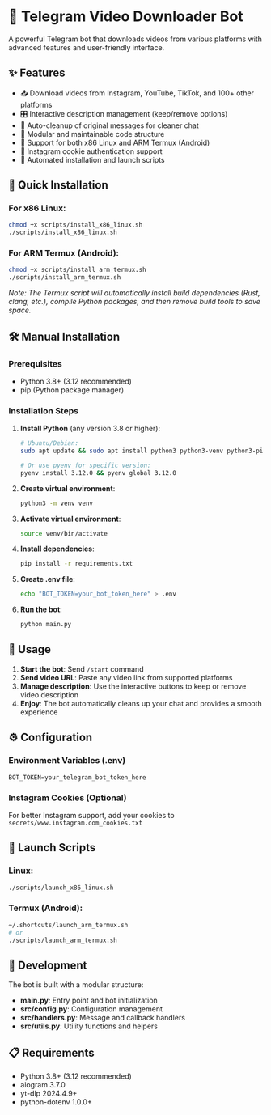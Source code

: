 # 🎥 Telegram Video Downloader Bot

A powerful Telegram bot that downloads videos from various platforms with advanced features and user-friendly interface.

## ✨ Features

- 📥 Download videos from Instagram, YouTube, TikTok, and 100+ other platforms
- 🎛️ Interactive description management (keep/remove options)
- 🧹 Auto-cleanup of original messages for cleaner chat
- 🔧 Modular and maintainable code structure
- 📱 Support for both x86 Linux and ARM Termux (Android)
- 🍪 Instagram cookie authentication support
- 🚀 Automated installation and launch scripts

## 🚀 Quick Installation

### For x86 Linux:
```bash
chmod +x scripts/install_x86_linux.sh
./scripts/install_x86_linux.sh
```

### For ARM Termux (Android):
```bash
chmod +x scripts/install_arm_termux.sh
./scripts/install_arm_termux.sh
```
*Note: The Termux script will automatically install build dependencies (Rust, clang, etc.), compile Python packages, and then remove build tools to save space.*

## 🛠️ Manual Installation

### Prerequisites
- Python 3.8+ (3.12 recommended)
- pip (Python package manager)

### Installation Steps
1. **Install Python** (any version 3.8 or higher):
   ```bash
   # Ubuntu/Debian:
   sudo apt update && sudo apt install python3 python3-venv python3-pip

   # Or use pyenv for specific version:
   pyenv install 3.12.0 && pyenv global 3.12.0
   ```

2. **Create virtual environment**:
   ```bash
   python3 -m venv venv
   ```

3. **Activate virtual environment**:
   ```bash
   source venv/bin/activate
   ```

4. **Install dependencies**:
   ```bash
   pip install -r requirements.txt
   ```

5. **Create .env file**:
   ```bash
   echo "BOT_TOKEN=your_bot_token_here" > .env
   ```

6. **Run the bot**:
   ```bash
   python main.py
   ```

## 🎯 Usage

1. **Start the bot**: Send `/start` command
2. **Send video URL**: Paste any video link from supported platforms
3. **Manage description**: Use the interactive buttons to keep or remove video description
4. **Enjoy**: The bot automatically cleans up your chat and provides a smooth experience

## ⚙️ Configuration

### Environment Variables (.env)
```env
BOT_TOKEN=your_telegram_bot_token_here
```

### Instagram Cookies (Optional)
For better Instagram support, add your cookies to `secrets/www.instagram.com_cookies.txt`

## 🚀 Launch Scripts

### Linux:
```bash
./scripts/launch_x86_linux.sh
```

### Termux (Android):
```bash
~/.shortcuts/launch_arm_termux.sh
# or
./scripts/launch_arm_termux.sh
```

## 🔧 Development

The bot is built with a modular structure:
- **main.py**: Entry point and bot initialization
- **src/config.py**: Configuration management
- **src/handlers.py**: Message and callback handlers
- **src/utils.py**: Utility functions and helpers

## 📋 Requirements

- Python 3.8+ (3.12 recommended)
- aiogram 3.7.0
- yt-dlp 2024.4.9+
- python-dotenv 1.0.0+
